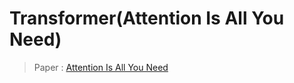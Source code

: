 # Transformer(Attention Is All You Need)
> Paper : [Attention Is All You Need](https://arxiv.org/pdf/1409.3215)


